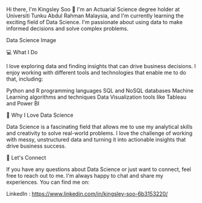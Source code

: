 Hi there, I'm Kingsley Soo 👋
I'm an  Actuarial Science degree holder at Universiti Tunku Abdul Rahman Malaysia, and I'm currently learning the exciting field of Data Science. I'm passionate about using data to make informed decisions and solve complex problems.

Data Science Image

💻 What I Do

I love exploring data and finding insights that can drive business decisions. I enjoy working with different tools and technologies that enable me to do that, including:

Python and R programming languages
SQL and NoSQL databases
Machine Learning algorithms and techniques
Data Visualization tools like Tableau and Power BI

🌟 Why I Love Data Science

Data Science is a fascinating field that allows me to use my analytical skills and creativity to solve real-world problems. I love the challenge of working with messy, unstructured data and turning it into actionable insights that drive business success.



🤝 Let's Connect

If you have any questions about Data Science or just want to connect, feel free to reach out to me. I'm always happy to chat and share my experiences. You can find me on:

LinkedIn : https://www.linkedin.com/in/kingsley-soo-6b3153220/



